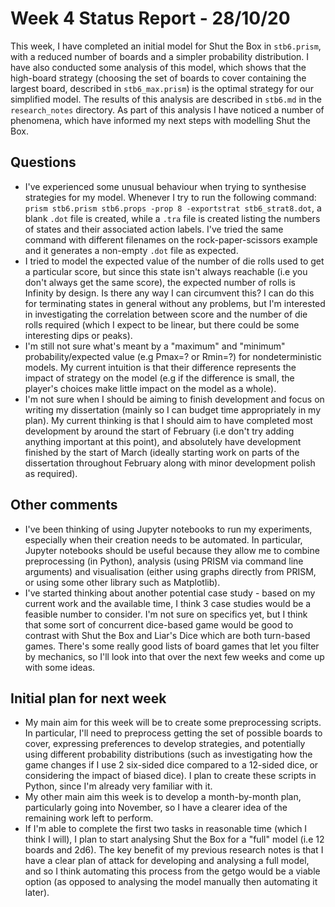 # Week 4 Status Report - 28/10/20

This week, I have completed an initial model for Shut the Box in `stb6.prism`, with a reduced number of boards and a simpler probability distribution. I have also conducted some analysis of this model, which shows that the high-board strategy (choosing the set of boards to cover containing the largest board, described in `stb6_max.prism`) is the optimal strategy for our simplified model. The results of this analysis are described in `stb6.md` in the `research_notes` directory. As part of this analysis I have noticed a number of phenomena, which have informed my next steps with modelling Shut the Box.

## Questions

* I've experienced some unusual behaviour when trying to synthesise strategies for my model. Whenever I try to run the following command: `prism stb6.prism stb6.props -prop 8 -exportstrat stb6_strat8.dot`, a blank `.dot` file is created, while a `.tra` file is created listing the numbers of states and their associated action labels. I've tried the same command with different filenames on the rock-paper-scissors example and it generates a non-empty `.dot` file as expected.
* I tried to model the expected value of the number of die rolls used to get a particular score, but since this state isn't always reachable (i.e you don't always get the same score), the expected number of rolls is Infinity by design. Is there any way I can circumvent this? I can do this for terminating states in general without any problems, but I'm interested in investigating the correlation between score and the number of die rolls required (which I expect to be linear, but there could be some interesting dips or peaks).
* I'm still not sure what's meant by a "maximum" and "minimum" probability/expected value (e.g Pmax=? or Rmin=?) for nondeterministic models. My current intuition is that their difference represents the impact of strategy on the model (e.g if the difference is small, the player's choices make little impact on the model as a whole).
* I'm not sure when I should be aiming to finish development and focus on writing my dissertation (mainly so I can budget time appropriately in my plan). My current thinking is that I should aim to have completed most development by around the start of February (i.e don't try adding anything important at this point), and absolutely have development finished by the start of March (ideally starting work on parts of the dissertation throughout February along with minor development polish as required).


## Other comments

* I've been thinking of using Jupyter notebooks to run my experiments, especially when their creation needs to be automated. In particular, Jupyter notebooks should be useful because they allow me to combine preprocessing (in Python), analysis (using PRISM via command line arguments) and visualisation (either using graphs directly from PRISM, or using some other library such as Matplotlib).
* I've started thinking about another potential case study - based on my current work and the available time, I think 3 case studies would be a feasible number to consider. I'm not sure on specifics yet, but I think that some sort of concurrent dice-based game would be good to contrast with Shut the Box and Liar's Dice which are both turn-based games. There's some really good lists of board games that let you filter by mechanics, so I'll look into that over the next few weeks and come up with some ideas.


## Initial plan for next week

* My main aim for this week will be to create some preprocessing scripts. In particular, I'll need to preprocess getting the set of possible boards to cover, expressing preferences to develop strategies, and potentially using different probability distributions (such as investigating how the game changes if I use 2 six-sided dice compared to a 12-sided dice, or considering the impact of biased dice). I plan to create these scripts in Python, since I'm already very familiar with it.
* My other main aim this week is to develop a month-by-month plan, particularly going into November, so I have a clearer idea of the remaining work left to perform.
* If I'm able to complete the first two tasks in reasonable time (which I think I will), I plan to start analysing Shut the Box for a "full" model (i.e 12 boards and 2d6). The key benefit of my previous research notes is that I have a clear plan of attack for developing and analysing a full model, and so I think automating this process from the getgo would be a viable option (as opposed to analysing the model manually then automating it later).